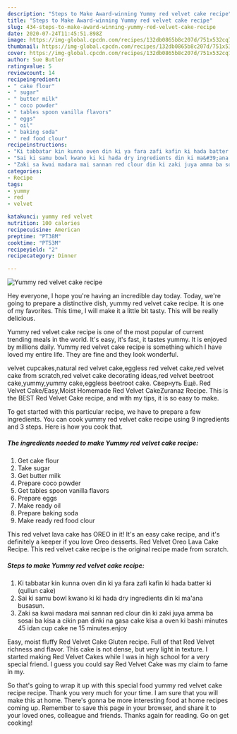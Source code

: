 ```yaml
---
description: "Steps to Make Award-winning Yummy red velvet cake recipe"
title: "Steps to Make Award-winning Yummy red velvet cake recipe"
slug: 434-steps-to-make-award-winning-yummy-red-velvet-cake-recipe
date: 2020-07-24T11:45:51.898Z
image: https://img-global.cpcdn.com/recipes/132db0865b8c207d/751x532cq70/yummy-red-velvet-cake-recipe-recipe-main-photo.jpg
thumbnail: https://img-global.cpcdn.com/recipes/132db0865b8c207d/751x532cq70/yummy-red-velvet-cake-recipe-recipe-main-photo.jpg
cover: https://img-global.cpcdn.com/recipes/132db0865b8c207d/751x532cq70/yummy-red-velvet-cake-recipe-recipe-main-photo.jpg
author: Sue Butler
ratingvalue: 5
reviewcount: 14
recipeingredient:
- " cake flour"
- " sugar"
- " butter milk"
- " coco powder"
- " tables spoon vanilla flavors"
- " eggs"
- " oil"
- " baking soda"
- " red food clour"
recipeinstructions:
- "Ki tabbatar kin kunna oven din ki ya fara zafi kafin ki hada batter ki (qullun cake)"
- "Sai ki samu bowl kwano ki ki hada dry ingredients din ki ma&#39;ana busasun."
- "Zaki sa kwai madara mai sannan red clour din ki zaki juya amma ba sosai ba kisa a cikin pan dinki na gasa cake kisa a oven ki bashi minutes 45 idan cup cake ne 15 minutes.enjoy"
categories:
- Recipe
tags:
- yummy
- red
- velvet

katakunci: yummy red velvet 
nutrition: 100 calories
recipecuisine: American
preptime: "PT38M"
cooktime: "PT53M"
recipeyield: "2"
recipecategory: Dinner

---
```



![Yummy red velvet cake recipe](https://img-global.cpcdn.com/recipes/132db0865b8c207d/751x532cq70/yummy-red-velvet-cake-recipe-recipe-main-photo.jpg)

Hey everyone, I hope you're having an incredible day today. Today, we're going to prepare a distinctive dish, yummy red velvet cake recipe. It is one of my favorites. This time, I will make it a little bit tasty. This will be really delicious.

Yummy red velvet cake recipe is one of the most popular of current trending meals in the world. It's easy, it's fast, it tastes yummy. It is enjoyed by millions daily. Yummy red velvet cake recipe is something which I have loved my entire life. They are fine and they look wonderful.

velvet cupcakes,natural red velvet cake,eggless red velvet cake,red velvet cake from scratch,red velvet cake decorating ideas,red velvet beetroot cake,yummy,yummy cake,eggless beetroot cake. Свернуть Ещё. Red Velvet Cake/Easy,Moist Homemade Red Velvet CakeZuranaz Recipe. This is the BEST Red Velvet Cake recipe, and with my tips, it is so easy to make.


To get started with this particular recipe, we have to prepare a few ingredients. You can cook yummy red velvet cake recipe using 9 ingredients and 3 steps. Here is how you cook that.

<!--inarticleads1-->

##### The ingredients needed to make Yummy red velvet cake recipe:

1. Get  cake flour
1. Take  sugar
1. Get  butter milk
1. Prepare  coco powder
1. Get  tables spoon vanilla flavors
1. Prepare  eggs
1. Make ready  oil
1. Prepare  baking soda
1. Make ready  red food clour


This red velvet lava cake has OREO in it! It&#39;s an easy cake recipe, and it&#39;s definitely a keeper if you love Oreo desserts. Red Velvet Oreo Lava Cake Recipe. This red velvet cake recipe is the original recipe made from scratch. 

<!--inarticleads2-->

##### Steps to make Yummy red velvet cake recipe:

1. Ki tabbatar kin kunna oven din ki ya fara zafi kafin ki hada batter ki (qullun cake)
1. Sai ki samu bowl kwano ki ki hada dry ingredients din ki ma&#39;ana busasun.
1. Zaki sa kwai madara mai sannan red clour din ki zaki juya amma ba sosai ba kisa a cikin pan dinki na gasa cake kisa a oven ki bashi minutes 45 idan cup cake ne 15 minutes.enjoy


Easy, moist fluffy Red Velvet Cake Gluten recipe. Full of that Red Velvet richness and flavor. This cake is not dense, but very light in texture. I started making Red Velvet Cakes while I was in high school for a very special friend. I guess you could say Red Velvet Cake was my claim to fame in my. 

So that's going to wrap it up with this special food yummy red velvet cake recipe recipe. Thank you very much for your time. I am sure that you will make this at home. There's gonna be more interesting food at home recipes coming up. Remember to save this page in your browser, and share it to your loved ones, colleague and friends. Thanks again for reading. Go on get cooking!

